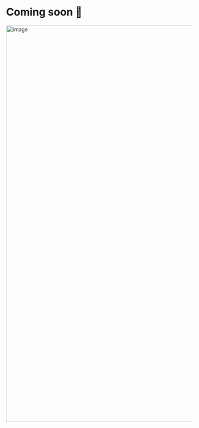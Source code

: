 # Coming soon 👀 

<img width="1908" height="1069" alt="image" src="https://github.com/user-attachments/assets/e0db68f1-58af-407c-a98a-336d1cb7dc9e" />
